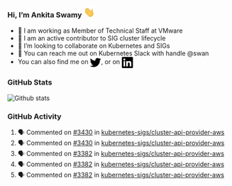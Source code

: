 ### Hi, I’m Ankita Swamy <img src="svg/wave.gif" width="25px"> 

- 💼 I am working as Member of Technical Staff at VMware
- 👀 I am an active contributor to SIG cluster lifecycle 
- 💞️ I’m looking to collaborate on Kubernetes and SIGs
- 💬 You can reach me out on Kubernetes Slack with handle @swan
- You can also find me on <a href="https://twitter.com/SwamyAnkita" target="blank"><img align="center" src="https://raw.githubusercontent.com/Ankitasw/Ankitasw/master/svg/twitter.svg" alt="Ankitasw" height="25" width="25" color="#1DA1f2" /></a>, or on <a href="https://www.linkedin.com/in/Ankitaswamy/" target="blank"><img align="center" src="https://raw.githubusercontent.com/Ankitasw/Ankitasw/master/svg/linkedin.svg" alt="Ankitasw" height="25" width="25" /></a>

### GitHub Stats
![Github stats](https://github-readme-stats.vercel.app/api?username=Ankitasw&count_private=true&show_icons=true&theme=tokyonight)

### GitHub Activity 
<!--START_SECTION:activity-->
1. 🗣 Commented on [#3430](https://github.com/kubernetes-sigs/cluster-api-provider-aws/issues/3430) in [kubernetes-sigs/cluster-api-provider-aws](https://github.com/kubernetes-sigs/cluster-api-provider-aws)
2. 🗣 Commented on [#3430](https://github.com/kubernetes-sigs/cluster-api-provider-aws/issues/3430) in [kubernetes-sigs/cluster-api-provider-aws](https://github.com/kubernetes-sigs/cluster-api-provider-aws)
3. 🗣 Commented on [#3382](https://github.com/kubernetes-sigs/cluster-api-provider-aws/issues/3382) in [kubernetes-sigs/cluster-api-provider-aws](https://github.com/kubernetes-sigs/cluster-api-provider-aws)
4. 🗣 Commented on [#3382](https://github.com/kubernetes-sigs/cluster-api-provider-aws/issues/3382) in [kubernetes-sigs/cluster-api-provider-aws](https://github.com/kubernetes-sigs/cluster-api-provider-aws)
5. 🗣 Commented on [#3382](https://github.com/kubernetes-sigs/cluster-api-provider-aws/issues/3382) in [kubernetes-sigs/cluster-api-provider-aws](https://github.com/kubernetes-sigs/cluster-api-provider-aws)
<!--END_SECTION:activity-->
